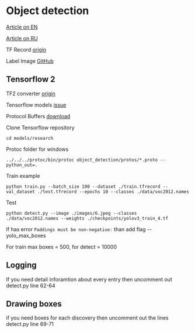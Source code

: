 # Object detection

[Article on EN](https://becominghuman.ai/tensorflow-object-detection-api-tutorial-training-and-evaluating-custom-object-detector-ed2594afcf73)

[Article on RU](https://habr.com/ru/company/nix/blog/422353/)

TF Record [origin](https://github.com/datitran/raccoon_dataset)

Label Image [GitHub](https://github.com/tzutalin/labelImg)

## Tensorflow 2

TF2 converter [origin](https://gist.github.com/nitroxplunge/fdd750465f7ae55afc0d43d37ef65ef5)

Tensorflow models [issue](https://github.com/tensorflow/models/issues/2031)

Protocol Buffers [download](https://github.com/protocolbuffers/protobuf/releases)

Clone Tensorflow repository

```
cd models/research
```

Protoc folder for windows

```
../../../protoc/bin/protoc object_detection/protos/*.proto --python_out=.
```

Train example

```
python train.py --batch_size 100 --dataset ./train.tfrecord --val_dataset ./test.tfrecord --epochs 10 --classes ./data/voc2012.names
```

Test

```
python detect.py --image ./images/6.jpeg --classes ./data/voc2012.names --weights ./checkpoints/yolov3_train_4.tf
```

If has error `Paddings must be non-negative:` than add flag --yolo_max_boxes

For train max boxes = 500, for detect = 10000

## Logging

If you need detail inforamtion about every entry then uncomment out detect.py line 62-64

## Drawing boxes

if you need boxes for each discovery then uncomment out the lines detect.py line 69-71
